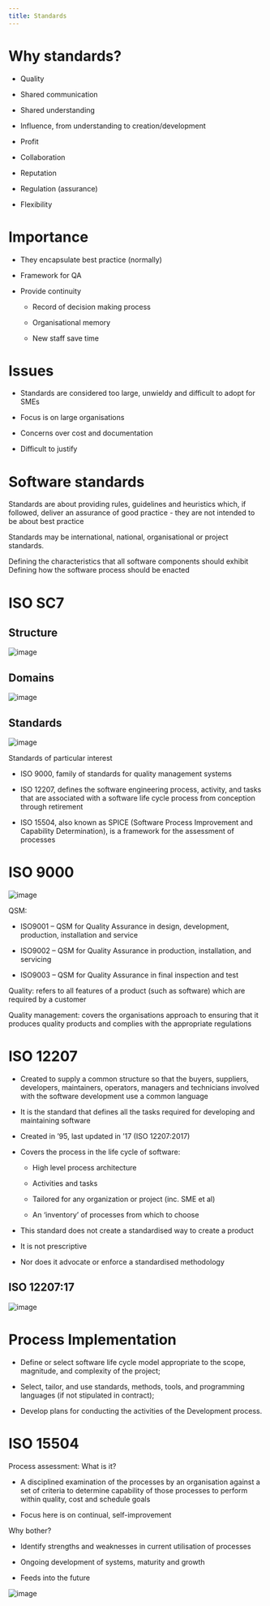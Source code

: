 ```yaml
---
title: Standards
---
```


# Why standards?

- Quality

- Shared communication

- Shared understanding

- Influence, from understanding to creation/development

- Profit

- Collaboration

- Reputation

- Regulation (assurance)

- Flexibility

# Importance

- They encapsulate best practice (normally)

- Framework for QA

- Provide continuity

  - Record of decision making process

  - Organisational memory

  - New staff save time

# Issues

- Standards are considered too large, unwieldy and difficult to adopt
  for SMEs

- Focus is on large organisations

- Concerns over cost and documentation

- Difficult to justify

# Software standards

Standards are about providing rules, guidelines and heuristics which, if
followed, deliver an assurance of good practice - they are not intended
to be about best practice

Standards may be international, national, organisational or project
standards.

<Definition name="Product Standards">
Defining the characteristics that all software components should exhibit
</Definition>

<Definition name="Process Standards">
Defining how the software process should be enacted
</Definition>

# ISO SC7

## Structure

![image](/img/Year_2/Software_Engineering/Standards/SC7.png)

## Domains

![image](/img/Year_2/Software_Engineering/Standards/Domains.png)

## Standards

![image](/img/Year_2/Software_Engineering/Standards/Standards1.png)

Standards of particular interest

- ISO 9000, family of standards for quality management systems

- ISO 12207, defines the software engineering process, activity, and
  tasks that are associated with a software life cycle process from
  conception through retirement

- ISO 15504, also known as SPICE (Software Process Improvement and
  Capability Determination), is a framework for the assessment of
  processes

# ISO 9000

![image](/img/Year_2/Software_Engineering/Standards/ISO9000.png)

QSM:

- ISO9001 – QSM for Quality Assurance in design, development,
  production, installation and service

- ISO9002 – QSM for Quality Assurance in production, installation, and
  servicing

- ISO9003 – QSM for Quality Assurance in final inspection and test

Quality: refers to all features of a product (such as software) which
are required by a customer

Quality management: covers the organisations approach to ensuring that
it produces quality products and complies with the appropriate
regulations

# ISO 12207

- Created to supply a common structure so that the buyers, suppliers,
  developers, maintainers, operators, managers and technicians
  involved with the software development use a common language

- It is the standard that defines all the tasks required for
  developing and maintaining software

- Created in ’95, last updated in ’17 (ISO 12207:2017)

- Covers the process in the life cycle of software:

  - High level process architecture

  - Activities and tasks

  - Tailored for any organization or project (inc. SME et al)

  - An ‘inventory’ of processes from which to choose

- This standard does not create a standardised way to create a product

- It is not prescriptive

- Nor does it advocate or enforce a standardised methodology

## ISO 12207:17

![image](/img/Year_2/Software_Engineering/Standards/ISO12207:17.png)

# Process Implementation

- Define or select software life cycle model appropriate to the scope,
  magnitude, and complexity of the project;

- Select, tailor, and use standards, methods, tools, and programming
  languages (if not stipulated in contract);

- Develop plans for conducting the activities of the Development
  process.

# ISO 15504

Process assessment: What is it?

- A disciplined examination of the processes by an organisation
  against a set of criteria to determine capability of those processes
  to perform within quality, cost and schedule goals

- Focus here is on continual, self-improvement

Why bother?

- Identify strengths and weaknesses in current utilisation of
  processes

- Ongoing development of systems, maturity and growth

- Feeds into the future

![image](/img/Year_2/Software_Engineering/Standards/ISO15504.png)
